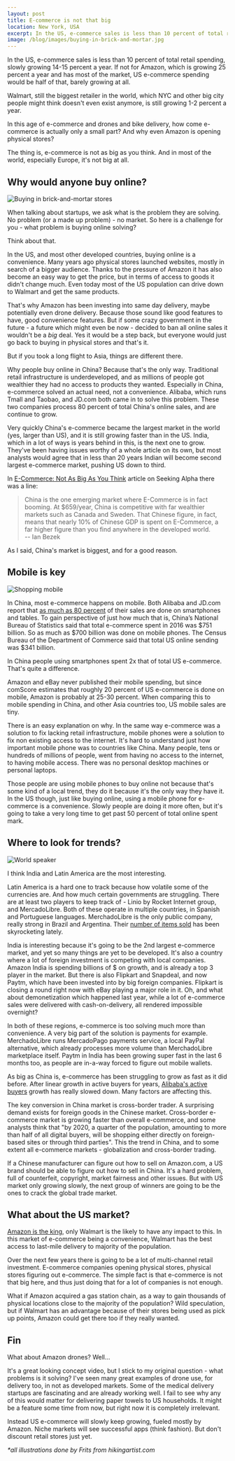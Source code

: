 ```yaml
---
layout: post
title: E-commerce is not that big
location: New York, USA
excerpt: In the US, e-commerce sales is less than 10 percent of total retail spending, slowly growing 14-15 percent a year. If not for Amazon, which is growing 25 percent a year and has most of the market, US e-commerce spending would be half of that, barely growing at all. In this age of e-commerce and drones and bike delivery, how come e-commerce is actually only a small part? And why even Amazon is opening physical stores?
image: /blog/images/buying-in-brick-and-mortar.jpg
---
```


In the US, e-commerce sales is less than 10 percent of total retail spending, slowly growing 14-15 percent a year. If not for Amazon, which is growing 25 percent a year and has most of the market, US e-commerce spending would be half of that, barely growing at all.

Walmart, still the biggest retailer in the world, which NYC and other big city people might think doesn't even exist anymore, is still growing 1-2 percent a year.

In this age of e-commerce and drones and bike delivery, how come e-commerce is actually only a small part? And why even Amazon is opening physical stores?

The thing is, e-commerce is not as big as you think. And in most of the world, especially Europe, it's not big at all.

## Why would anyone buy online?

<img src="/blog/images/buying-in-brick-and-mortar.jpg" alt="Buying in brick-and-mortar stores" class="left" />

When talking about startups, we ask what is the problem they are solving. No problem (or a made up problem) - no market. So here is a challenge for you - what problem is buying online solving?

Think about that.

In the US, and most other developed countries, buying online is a convenience. Many years ago physical stores launched websites, mostly in search of a bigger audience. Thanks to the pressure of Amazon it has also become an easy way to get the price, but in terms of access to goods it didn't change much. Even today most of the US population can drive down to Walmart and get the same products.

That's why Amazon has been investing into same day delivery, maybe potentially even drone delivery. Because those sound like good features to have, good convenience features. But if some crazy government in the future - a future which might even be now - decided to ban all online sales it wouldn't be a *big* deal. Yes it would be a step back, but everyone would just go back to buying in physical stores and that's it.

But if you took a long flight to Asia, things are different there.

Why people buy online in China? Because that's the only way. Traditional retail infrastructure is underdeveloped, and as millions of people got wealthier they had no access to products they wanted. Especially in China, e-commerce solved an actual need, not a convenience. Alibaba, which runs Tmall and Taobao, and JD.com both came in to solve this problem. These two companies process 80 percent of total China's online sales, and are continue to grow.

Very quickly China's e-commerce became the largest market in the world (yes, larger than US), and it is still growing faster than in the US. India, which in a lot of ways is years behind in this, is the next one to grow. They've been having issues worthy of a whole article on its own, but most analysts would agree that in less than 20 years Indian will become second largest e-commerce market, pushing US down to third.

In [E-Commerce: Not As Big As You Think](http://seekingalpha.com/article/4056454-e-commerce-big-think) article on Seeking Alpha there was a line:

> China is the one emerging market where E-Commerce is in fact booming. At $659/year, China is competitive with far wealthier markets such as Canada and Sweden. That Chinese figure, in fact, means that nearly 10% of Chinese GDP is spent on E-Commerce, a far higher figure than you find anywhere in the developed world.<br />
> -- Ian Bezek

As I said, China's market is biggest, and for a good reason.

## Mobile is key

<img src="/blog/images/shopping-mobile.jpg" alt="Shopping mobile" class="right" />

In China, most e-commerce happens on mobile. Both Alibaba and JD.com report that [as much as 80 percent](https://www.marketplacepulse.com/stats/jd/jdcom-mobile-orders-as-a-percentage-of-all-orders-36) of their sales are done on smartphones and tables. To gain perspective of just how much that is, China’s National Bureau of Statistics said that total e-commerce spent in 2016 was $751 billion. So as much as $700 billion was done on mobile phones. The Census Bureau of the Department of Commerce said that total US online sending was $341 billion.

In China people using smartphones spent 2x that of total US e-commerce. That's quite a difference.

Amazon and eBay never published their mobile spending, but since comScore estimates that roughly 20 percent of US e-commerce is done on mobile, Amazon is probably at 25-30 percent. When comparing this to mobile spending in China, and other Asia countries too, US mobile sales are tiny.

There is an easy explanation on why. In the same way e-commerce was a solution to fix lacking retail infrastructure, mobile phones were a solution to fix non existing access to the internet. It's hard to understand just how important mobile phone was to countries like China. Many people, tens or hundreds of millions of people, went from having no access to the internet, to having mobile access. There was no personal desktop machines or personal laptops.

Those people are using mobile phones to buy online not because that's some kind of a local trend, they do it because it's the only way they have it. In the US though, just like buying online, using a mobile phone for e-commerce is a convenience. Slowly people are doing it more often, but it's going to take a very long time to get past 50 percent of total online spent mark.

## Where to look for trends?

<img src="/blog/images/world-speaker.jpg" alt="World speaker" class="left" />

I think India and Latin America are the most interesting.

Latin America is a hard one to track because how volatile some of the currencies are. And how much certain governments are struggling. There are at least two players to keep track of - Linio by Rocket Internet group, and MercadoLibre. Both of these operate in multiple countries, in Spanish and Portuguese languages. MerchadoLibre is the only public company, really strong in Brazil and Argentina. Their [number of items sold](https://www.marketplacepulse.com/stats/mercado-libre/mercadolibre-number-of-items-sold-83) has been skyrocketing lately.

India is interesting because it's going to be the 2nd largest e-commerce market, and yet so many things are yet to be developed. It's also a country where a lot of foreign investment is competing with local companies. Amazon India is spending billions of $ on growth, and is already a top 3 player in the market. But there is also Flipkart and Snapdeal, and now Paytm, which have been invested into by big foreign companies. Flipkart is closing a round right now with eBay playing a major role in it. Oh, and what about demonetization which happened last year, while a lot of e-commerce sales were delivered with cash-on-delivery, all rendered impossible overnight?

In both of these regions, e-commerce is too solving much more than convenience. A very big part of the solution is payments for example. MerchadoLibre runs MercadoPago payments service, a local PayPal alternative, which already processes more volume than MerchadoLibre marketplace itself. Paytm in India has been growing super fast in the last 6 months too, as people are in-a-way forced to figure out mobile wallets.

As big as China is, e-commerce has been struggling to grow as fast as it did before. After linear growth in active buyers for years, [Alibaba's active buyers](https://www.marketplacepulse.com/stats/alibaba/alibaba-active-buyers-25) growth has really slowed down. Many factors are affecting this.

The key conversion in China market is cross-border trader. A surprising demand exists for foreign goods in the Chinese market. Cross-border e-commerce market is growing faster than overall e-commerce, and some analysts think that "by 2020, a quarter of the population, amounting to more than half of all digital buyers, will be shopping either directly on foreign-based sites or through third parties". This the trend in China, and to some extent all e-commerce markets - globalization and cross-border trading.

If a Chinese manufacturer can figure out how to sell on Amazon.com, a US brand should be able to figure out how to sell in China. It's a hard problem, full of counterfeit, copyright, market fairness and other issues. But with US market only growing slowly, the next group of winners are going to be the ones to crack the global trade market.

## What about the US market?

[Amazon is the king](/blog/how-to-beat-amazon), only Walmart is the  likely to have any impact to this. In this market of e-commerce being a convenience, Walmart has the best access to last-mile delivery to majority of the population.

Over the next few years there is going to be a lot of multi-channel retail investment. E-commerce companies opening physical stores, physical stores figuring out e-commerce. The simple fact is that e-commerce is not that big here, and thus just doing that for a lot of companies is not enough.

What if Amazon acquired a gas station chain, as a way to gain thousands of physical locations close to the majority of the population? Wild speculation, but if Walmart has an advantage because of their stores being used as pick up points, Amazon could get there too if they really wanted.

## Fin

What about Amazon drones? Well...

It's a great looking concept video, but I stick to my original question - what problems is it solving? I've seen many great examples of drone use, for delivery too, in not as developed markets. Some of the medical delivery startups are fascinating and are already working well. I fail to see why any of this would matter for delivering paper towels to US households. It might be a feature some time from now, but right now it is completely irrelevant.

Instead US e-commerce will slowly keep growing, fueled mostly by Amazon. Niche markets will see successful apps (think fashion). But don't discount retail stores just yet.



*\*all illustrations done by Frits from hikingartist.com*


